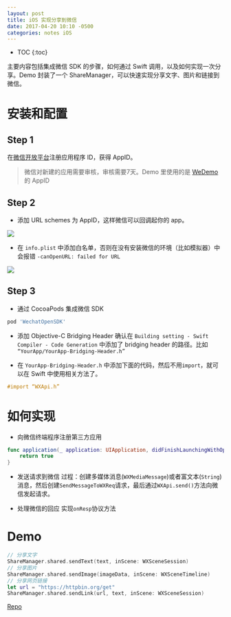 ```yaml
---
layout: post
title: iOS 实现分享到微信
date: 2017-04-20 10:10 -0500
categories: notes iOS
---
```


* TOC
{:toc}

主要内容包括集成微信 SDK 的步骤，如何通过 Swift 调用，以及如何实现一次分享。Demo 封装了一个 ShareManager，可以快速实现分享文字、图片和链接到微信。

# 安装和配置
## Step 1
在[微信开放平台](https://open.weixin.qq.com/)注册应用程序 ID，获得 AppID。

> 微信对新建的应用需要审核，审核需要7天。Demo 里使用的是 [WeDemo](https://github.com/Tencent/WeDemo) 的 AppID

## Step 2
* 添加 URL schemes 为 AppID，这样微信可以回调起你的 app。

![](https://ww1.sinaimg.cn/large/006tNbRwgy1fea42f8zsjj318505gdgd.jpg)

* 在 `info.plist` 中添加白名单，否则在没有安装微信的环境（比如模拟器）中会报错 `-canOpenURL: failed for URL`

![](https://ww4.sinaimg.cn/large/006tNbRwgy1fea42e7pg9j30mk01qdfx.jpg)

## Step 3
* 通过 CocoaPods 集成微信 SDK

```bash
pod 'WechatOpenSDK'
```

* 添加 Objective-C Bridging Header
    确认在 `Building setting - Swift Compiler - Code Generation` 中添加了 bridging header 的路径。比如 `“YourApp/YourApp-Bridging-Header.h”`

* 在 `YourApp-Bridging-Header.h` 中添加下面的代码，然后不用`import`，就可以在 Swift 中使用相关方法了。

```objective-c
#import “WXApi.h”
```

# 如何实现
* 向微信终端程序注册第三方应用

```swift
func application(_ application: UIApplication, didFinishLaunchingWithOptions launchOptions: [UIApplicationLaunchOptionsKey: Any]?) -> Bool {        		WXApi.registerApp("APP-ID")
    return true
}
```

* 发送请求到微信
    过程：创建多媒体消息(`WXMediaMessage`)或者富文本(`String`)消息，然后创建`SendMessageToWXReq`请求，最后通过`WXApi.send()`方法向微信发起请求。

* 处理微信的回应
    实现`onResp`协议方法

# Demo
```swift
// 分享文字
ShareManager.shared.sendText(text, inScene: WXSceneSession)
// 分享图片
ShareManager.shared.sendImage(imageData, inScene: WXSceneTimeline)
// 分享网页链接
let url = "https://httpbin.org/get"
ShareManager.shared.sendLink(url, text, inScene: WXSceneSession)
```

[Repo](https://github.com/zchan0/WechatShareDemo)

